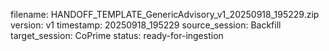filename: HANDOFF_TEMPLATE_GenericAdvisory_v1_20250918_195229.zip
version: v1
timestamp: 20250918_195229
source_session: Backfill
target_session: CoPrime
status: ready-for-ingestion
